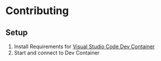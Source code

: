 # Contributing

## Setup

1. Install Requirements for [Visual Studio Code Dev Container](https://code.visualstudio.com/docs/remote/containers)
2. Start and connect to Dev Container

